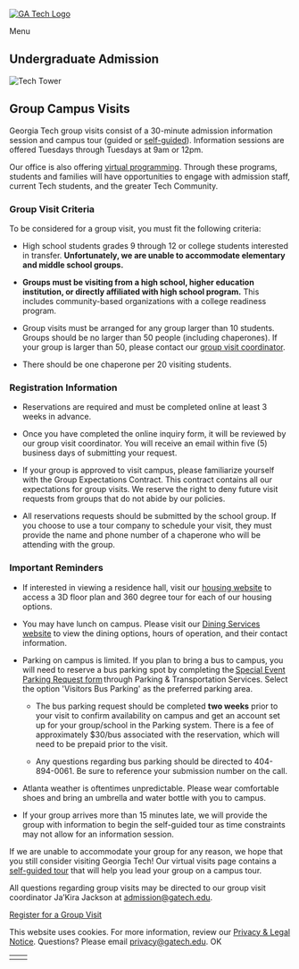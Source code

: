 [![GA Tech Logo](https://admission.gatech.edu/images/gt-logo-oneline-white.svg)](https://admission.gatech.edu/)

Menu

## Undergraduate Admission

![Tech Tower](https://admission.gatech.edu/images/banners/TechTower1000x300.jpg)

## Group Campus Visits

Georgia Tech group visits consist of a 30-minute admission information session and campus tour (guided or [self-guided](https://application.gatech.edu/register/selfguidedtour)). Information sessions are offered Tuesdays through Tuesdays at 9am or 12pm.

Our office is also offering [virtual programming](https://admission.gatech.edu/virtual-visit). Through these programs, students and families will have opportunities to engage with admission staff, current Tech students, and the greater Tech Community.

### Group Visit Criteria

To be considered for a group visit, you must fit the following criteria:

- High school students grades 9 through 12 or college students interested in transfer. **Unfortunately, we are unable to accommodate elementary and middle school groups.**

- **Groups must be visiting from a high school, higher education institution, or directly affiliated with high school program.** This includes community-based organizations with a college readiness program.

- Group visits must be arranged for any group larger than 10 students. Groups should be no larger than 50 people (including chaperones). If your group is larger than 50, please contact our [group visit coordinator](mailto:admission@gatech.edu).

- There should be one chaperone per 20 visiting students.


### Registration Information

- Reservations are required and must be completed online at least 3 weeks in advance.

- Once you have completed the online inquiry form, it will be reviewed by our group visit coordinator. You will receive an email within five (5) business days of submitting your request.

- If your group is approved to visit campus, please familiarize yourself with the Group Expectations Contract. This contract contains all our expectations for group visits. We reserve the right to deny future visit requests from groups that do not abide by our policies.

- All reservations requests should be submitted by the school group. If you choose to use a tour company to schedule your visit, they must provide the name and phone number of a chaperone who will be attending with the group.


### Important Reminders

- If interested in viewing a residence hall, visit our [housing website](https://housing.gatech.edu/) to access a 3D floor plan and 360 degree tour for each of our housing options.

- You may have lunch on campus. Please visit our [Dining Services website](https://dining.gatech.edu/home) to view the dining options, hours of operation, and their contact information.

- Parking on campus is limited. If you plan to bring a bus to campus, you will need to reserve a bus parking spot by completing the [Special Event Parking Request form](https://www.pts.gatech.edu/forms/special-event-parking-request/) through Parking & Transportation Services. Select the option 'Visitors Bus Parking' as the preferred parking area.


  - The bus parking request should be completed **two weeks** prior to your visit to confirm availability on campus and get an account set up for your group/school in the Parking system. There is a fee of approximately $30/bus associated with the reservation, which will need to be prepaid prior to the visit.

  - Any questions regarding bus parking should be directed to 404-894-0061. Be sure to reference your submission number on the call.


- Atlanta weather is oftentimes unpredictable. Please wear comfortable shoes and bring an umbrella and water bottle with you to campus.

- If your group arrives more than 15 minutes late, we will provide the group with information to begin the self-guided tour as time constraints may not allow for an information session.


If we are unable to accommodate your group for any reason, we hope that you still consider visiting Georgia Tech! Our virtual visits page contains a [self-guided tour](https://application.gatech.edu/register/selfguidedtour) that will help you lead your group on a campus tour.

All questions regarding group visits may be directed to our group visit coordinator Ja’Kira Jackson at [admission@gatech.edu](mailto:admission@gatech.edu).

[Register for a Group Visit](https://application.gatech.edu/register/?id=194198c2-2794-4d2c-9b75-a5cd59ab9808)

This website uses cookies. For more information, review our [Privacy & Legal Notice](https://www.gatech.edu/privacy). Questions? Please email [privacy@gatech.edu](mailto:privacy@gatech.edu).
OK

|     |     |
| --- | --- |
|  |  |